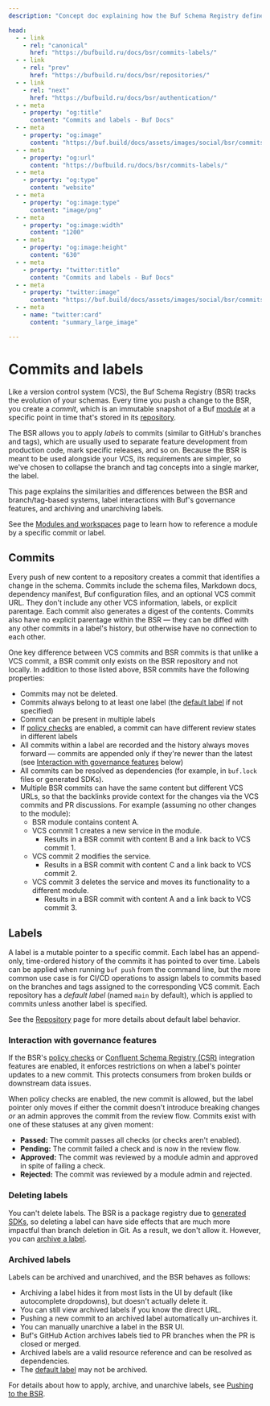 ```yaml
---
description: "Concept doc explaining how the Buf Schema Registry defines and uses commits and labels"

head:
  - - link
    - rel: "canonical"
      href: "https://bufbuild.ru/docs/bsr/commits-labels/"
  - - link
    - rel: "prev"
      href: "https://bufbuild.ru/docs/bsr/repositories/"
  - - link
    - rel: "next"
      href: "https://bufbuild.ru/docs/bsr/authentication/"
  - - meta
    - property: "og:title"
      content: "Commits and labels - Buf Docs"
  - - meta
    - property: "og:image"
      content: "https://buf.build/docs/assets/images/social/bsr/commits-labels.png"
  - - meta
    - property: "og:url"
      content: "https://bufbuild.ru/docs/bsr/commits-labels/"
  - - meta
    - property: "og:type"
      content: "website"
  - - meta
    - property: "og:image:type"
      content: "image/png"
  - - meta
    - property: "og:image:width"
      content: "1200"
  - - meta
    - property: "og:image:height"
      content: "630"
  - - meta
    - property: "twitter:title"
      content: "Commits and labels - Buf Docs"
  - - meta
    - property: "twitter:image"
      content: "https://buf.build/docs/assets/images/social/bsr/commits-labels.png"
  - - meta
    - name: "twitter:card"
      content: "summary_large_image"

---
```


# Commits and labels

Like a version control system (VCS), the Buf Schema Registry (BSR) tracks the evolution of your schemas. Every time you push a change to the BSR, you create a _commit_, which is an immutable snapshot of a Buf [module](../../cli/modules-workspaces/) at a specific point in time that's stored in its [repository](../repositories/).

The BSR allows you to apply _labels_ to commits (similar to GitHub's branches and tags), which are usually used to separate feature development from production code, mark specific releases, and so on. Because the BSR is meant to be used alongside your VCS, its requirements are simpler, so we've chosen to collapse the branch and tag concepts into a single marker, the label.

This page explains the similarities and differences between the BSR and branch/tag-based systems, label interactions with Buf's governance features, and archiving and unarchiving labels.

See the [Modules and workspaces](../../cli/modules-workspaces/#referencing-a-module) page to learn how to reference a module by a specific commit or label.

## Commits

Every push of new content to a repository creates a commit that identifies a change in the schema. Commits include the schema files, Markdown docs, dependency manifest, Buf configuration files, and an optional VCS commit URL. They don't include any other VCS information, labels, or explicit parentage. Each commit also generates a digest of the contents. Commits also have no explicit parentage within the BSR — they can be diffed with any other commits in a label's history, but otherwise have no connection to each other.

One key difference between VCS commits and BSR commits is that unlike a VCS commit, a BSR commit only exists on the BSR repository and not locally. In addition to those listed above, BSR commits have the following properties:

- Commits may not be deleted.
- Commits always belong to at least one label (the [default label](../repositories/#default-label) if not specified)
- Commit can be present in multiple labels
- If [policy checks](../policy-checks/breaking/overview/) are enabled, a commit can have different review states in different labels
- All commits within a label are recorded and the history always moves forward — commits are appended only if they're newer than the latest (see [Interaction with governance features](#governance-interaction) below)
- All commits can be resolved as dependencies (for example, in `buf.lock` files or generated SDKs).
- Multiple BSR commits can have the same content but different VCS URLs, so that the backlinks provide context for the changes via the VCS commits and PR discussions. For example (assuming no other changes to the module):
  - BSR module contains content A.
  - VCS commit 1 creates a new service in the module.
    - Results in a BSR commit with content B and a link back to VCS commit 1.
  - VCS commit 2 modifies the service.
    - Results in a BSR commit with content C and a link back to VCS commit 2.
  - VCS commit 3 deletes the service and moves its functionality to a different module.
    - Results in a BSR commit with content A and a link back to VCS commit 3.

## Labels

A label is a mutable pointer to a specific commit. Each label has an append-only, time-ordered history of the commits it has pointed to over time. Labels can be applied when running `buf push` from the command line, but the more common use case is for CI/CD operations to assign labels to commits based on the branches and tags assigned to the corresponding VCS commit. Each repository has a _default label_ (named `main` by default), which is applied to commits unless another label is specified.

See the [Repository](../repositories/#default-label) page for more details about default label behavior.

### Interaction with governance features

If the BSR's [policy checks](../policy-checks/breaking/overview/) or [Confluent Schema Registry (CSR)](../csr/overview/) integration features are enabled, it enforces restrictions on when a label's pointer updates to a new commit. This protects consumers from broken builds or downstream data issues.

When policy checks are enabled, the new commit is allowed, but the label pointer only moves if either the commit doesn't introduce breaking changes _or_ an admin approves the commit from the review flow. Commits exist with one of these statuses at any given moment:

- **Passed:** The commit passes all checks (or checks aren't enabled).
- **Pending:** The commit failed a check and is now in the review flow.
- **Approved:** The commit was reviewed by a module admin and approved in spite of failing a check.
- **Rejected:** The commit was reviewed by a module admin and rejected.

### Deleting labels

You can't delete labels. The BSR is a package registry due to [generated SDKs](../generated-sdks/overview/), so deleting a label can have side effects that are much more impactful than branch deletion in Git. As a result, we don't allow it. However, you can [archive a label](../module/publish/#archiving-and-unarchiving-labels).

### Archived labels

Labels can be archived and unarchived, and the BSR behaves as follows:

- Archiving a label hides it from most lists in the UI by default (like autocomplete dropdowns), but doesn't actually delete it.
- You can still view archived labels if you know the direct URL.
- Pushing a new commit to an archived label automatically un-archives it.
- You can manually unarchive a label in the BSR UI.
- Buf's GitHub Action archives labels tied to PR branches when the PR is closed or merged.
- Archived labels are a valid resource reference and can be resolved as dependencies.
- The [default label](../repositories/#default-label) may not be archived.

For details about how to apply, archive, and unarchive labels, see [Pushing to the BSR](../module/publish/#archiving-and-unarchiving-labels).
